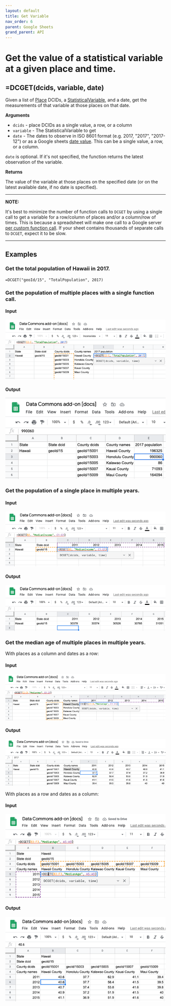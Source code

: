 ```yaml
---
layout: default
title: Get Variable
nav_order: 6
parent: Google Sheets
grand_parent: API
---
```


# Get the value of a statistical variable at a given place and time.

## =DCGET(dcids, variable, date)

Given a list of [Place](https://browser.datacommons.org/kg?dcid=Place) DCIDs, a [StatisticalVariable](https://browser.datacommons.org/kg?dcid=StatisticalVariable), and a date, get the measurements of that variable at those places on that date.

**Arguments**
*   `dcids` - place DCIDs as a single value, a row, or a column
*   `variable` - The StatisticalVariable to get
*   `date` - The dates to observe in ISO 8601 format (e.g. 2017, "2017", "2017-12") or as a Google sheets [date value](https://support.google.com/docs/answer/3092969?hl=en). This can be a single value, a row, or a column.

`date` is optional. If it's not specified, the function returns the latest observation of the variable.

**Returns**

The value of the variable at those places on the specified date (or on the latest available date, if no date is specified).

---
**NOTE:**

It's best to minimize the number of function calls to `DCGET` by using a single call to get a variable for a row/column of places and/or a column/row of times. This is because a spreadsheet will make one call to a Google server [per custom function call](https://developers.google.com/apps-script/guides/sheets/functions#optimization). If your sheet contains thousands of separate calls to `DCGET`, expect it to be slow.

---

## Examples

### Get the total population of Hawaii in 2017.

```
=DCGET("geoId/15", "TotalPopulation", 2017)
```

### Get the population of multiple places with a single function call.

#### Input

![](/assets/sheets_get_variable_input.png)

#### Output

![](/assets/sheets_get_variable_output.png)

### Get the population of a single place in multiple years.

#### Input

![](/assets/sheets_get_variable_one_place_multiple_years_input.png)

#### Output

![](/assets/sheets_get_variable_one_place_multiple_years_output.png)


### Get the median age of multiple places in multiple years.

With places as a column and dates as a row:

#### Input

![](/assets/sheets_get_variable_places_column_years_row_input.png)

#### Output

![](/assets/sheets_get_variable_places_column_years_row_output.png)

With places as a row and dates as a column:

#### Input

![](/assets/sheets_get_variable_places_row_years_column_input.png)

#### Output

![](/assets/sheets_get_variable_places_row_years_column_output.png)